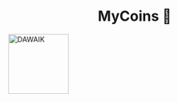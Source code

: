 <h1 align="center"> MyCoins 👋</h1>
<img src="assets/images/logo2.png" alt="DAWAIK" width="120">
<br>
